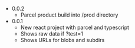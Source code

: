 * 0.0.2
    * Parcel product build into /prod directory
* 0.0.1
    * New react project with parcel and typescript
    * Shows raw data if ?test=1
    * Shows URLs for blobs and subdirs
        [](./devMedia//ui-2022-12-31.png)